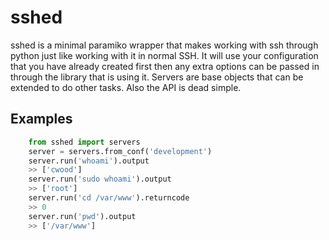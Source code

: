 sshed
===================

sshed is a minimal paramiko wrapper that makes working with ssh through python
just like working with it in normal SSH. It will use your configuration that
you have already created first then any extra options can be passed in through
the library that is using it. Servers are base objects that can be extended
to do other tasks. Also the API is dead simple.


Examples
-------------------

```python
    from sshed import servers
    server = servers.from_conf('development')
    server.run('whoami').output
    >> ['cwood']
    server.run('sudo whoami').output
    >> ['root']
    server.run('cd /var/www').returncode
    >> 0
    server.run('pwd').output
    >> ['/var/www']
```

